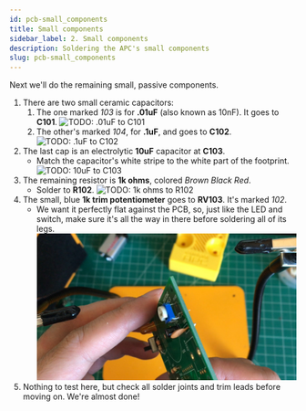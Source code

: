 ```yaml
---
id: pcb-small_components
title: Small components
sidebar_label: 2. Small components
description: Soldering the APC's small components
slug: pcb-small_components
---
```


Next we'll do the remaining small, passive components.

1. There are two small ceramic capacitors:
   1. The one marked _103_ is for **.01uF** (also known as 10nF). It goes to **C101**.
      ![TODO: .01uF to C101](https://dummyimage.com/1920x1080/000/fff)
   2. The other's marked _104_, for **.1uF**, and goes to **C102**.
      ![TODO: .1uF to C102](https://dummyimage.com/1920x1080/000/fff)
2. The last cap is an electrolytic **10uF** capacitor at **C103**.
   - Match the capacitor's white stripe to the white part of the footprint.
     ![TODO: 10uF to C103](https://dummyimage.com/1920x1080/000/fff)
3. The remaining resistor is **1k ohms**, colored _Brown Black Red_.
   - Solder to **R102**.
     ![TODO: 1k ohms to R102](https://dummyimage.com/1920x1080/000/fff)
4. The small, blue **1k trim potentiometer** goes to **RV103**. It's marked _102_.
   - We want it perfectly flat against the PCB, so, just like the LED and switch, make sure it's all the way in there before soldering all of its legs.
     ![1k trim pot to 102](/img/assembly/vol-flat.jpg)
5. Nothing to test here, but check all solder joints and trim leads before moving on. We're almost done!

<!-- TODO: consider breaking out test from the rest of the steps -->
